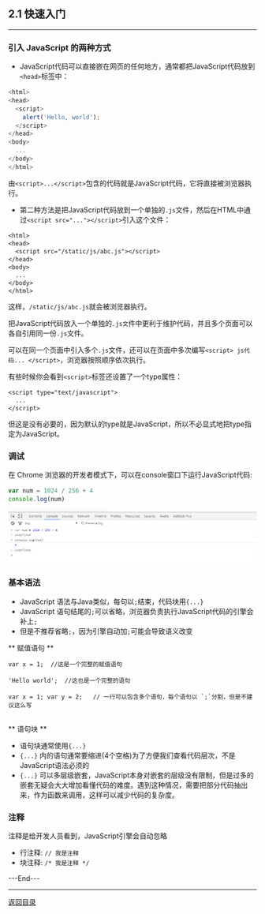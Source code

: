 ## 2.1 快速入门

---

### 引入 JavaScript 的两种方式

+ JavaScript代码可以直接嵌在网页的任何地方，通常都把JavaScript代码放到`<head>`标签中：

```javascript
<html>
<head>
  <script>
    alert('Hello, world');
  </script>
</head>
<body>
  ...
</body>
</html>
```

由`<script>...</script>`包含的代码就是JavaScript代码，它将直接被浏览器执行。

+ 第二种方法是把JavaScript代码放到一个单独的`.js`文件，然后在HTML中通过`<script src="..."></script>`引入这个文件：

```
<html>
<head>
  <script src="/static/js/abc.js"></script>
</head>
<body>
  ...
</body>
</html>
```

这样，`/static/js/abc.js`就会被浏览器执行。

把JavaScript代码放入一个单独的`.js文`件中更利于维护代码，并且多个页面可以各自引用同一份`.js`文件。

可以在同一个页面中引入多个`.js`文件，还可以在页面中多次编写`<script> js代码... </script>`，浏览器按照顺序依次执行。

有些时候你会看到`<script>`标签还设置了一个type属性：

```
<script type="text/javascript">
  ...
</script>
```

但这是没有必要的，因为默认的type就是JavaScript，所以不必显式地把type指定为JavaScript。

### 调试

在 Chrome 浏览器的开发者模式下，可以在console窗口下运行JavaScript代码:

```javascript
var num = 1024 / 256 + 4
console.log(num)
```
![console](../../pic/javascript/chapter02/1.png)

### 基本语法

* JavaScript 语法与Java类似，每句以`;`结束，代码块用`{...}`
* JavaScript 语句结尾的`;`可以省略，浏览器负责执行JavaScript代码的引擎会补上`;`
* 但是不推荐省略`;`，因为引擎自动加`;`可能会导致语义改变

** 赋值语句 **
```
var x = 1;  //这是一个完整的赋值语句

'Hello world';  //这也是一个完整的语句

var x = 1; var y = 2;   // 一行可以包含多个语句，每个语句以 `;`分割，但是不建议这么写
 
```

** 语句块 **

* 语句块通常使用`{...}`
* `{...}` 内的语句通常要缩进(4个空格)为了方便我们查看代码层次，不是JavaScript语法必须的
* `{...}` 可以多层级嵌套，JavaScript本身对嵌套的层级没有限制，但是过多的嵌套无疑会大大增加看懂代码的难度。遇到这种情况，需要把部分代码抽出来，作为函数来调用，这样可以减少代码的复杂度。

### 注释

注释是给开发人员看到，JavaScript引擎会自动忽略

* 行注释: `// 我是注释`
* 块注释: `/* 我是注释 */`

---End---

---
[返回目录](/javascript/index.md)
